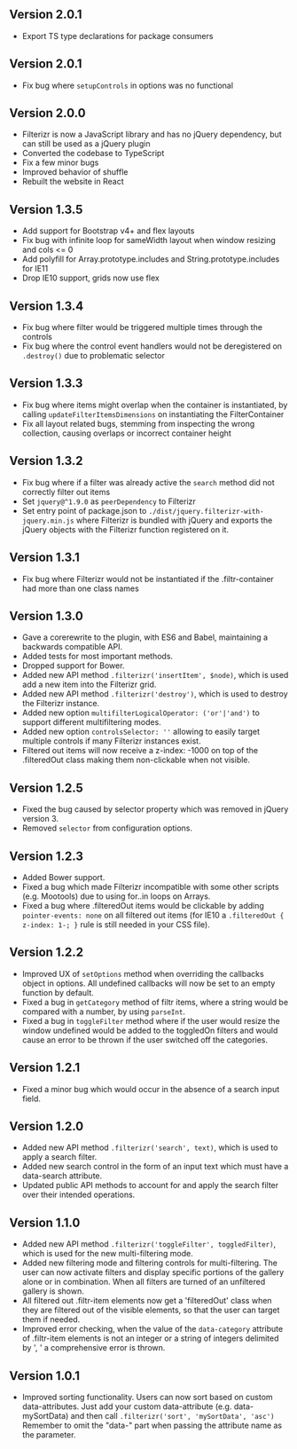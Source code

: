## Version 2.0.1
* Export TS type declarations for package consumers

## Version 2.0.1
* Fix bug where `setupControls` in options was no functional

## Version 2.0.0
* Filterizr is now a JavaScript library and has no jQuery dependency, but can still be used as a jQuery plugin
* Converted the codebase to TypeScript
* Fix a few minor bugs
* Improved behavior of shuffle
* Rebuilt the website in React

## Version 1.3.5
* Add support for Bootstrap v4+ and flex layouts
* Fix bug with infinite loop for sameWidth layout when window resizing and cols <= 0
* Add polyfill for Array.prototype.includes and String.prototype.includes for IE11
* Drop IE10 support, grids now use flex

## Version 1.3.4
* Fix bug where filter would be triggered multiple times through the controls
* Fix bug where the control event handlers would not be deregistered on `.destroy()` due to problematic selector

## Version 1.3.3
* Fix bug where items might overlap when the container is instantiated, by calling `updateFilterItemsDimensions` on instantiating the FilterContainer
* Fix all layout related bugs, stemming from inspecting the wrong collection, causing overlaps or incorrect container height

## Version 1.3.2
* Fix bug where if a filter was already active the `search` method did not correctly filter out items
* Set `jquery@^1.9.0` as `peerDependency` to Filterizr
* Set entry point of package.json to `./dist/jquery.filterizr-with-jquery.min.js` where Filterizr is bundled with jQuery and exports the jQuery objects with the Filterizr function registered on it.

## Version 1.3.1
* Fix bug where Filterizr would not be instantiated if the .filtr-container had more than one class names

## Version 1.3.0
* Gave a corerewrite to the plugin, with ES6 and Babel, maintaining a backwards compatible API.
* Added tests for most important methods.
* Dropped support for Bower.
* Added new API method ````.filterizr('insertItem', $node)````, which is used add a new item into the Filterizr grid.
* Added new API method ````.filterizr('destroy')````, which is used to destroy the Filterizr instance.
* Added new option ````multifilterLogicalOperator: ('or'|'and')```` to support different multifiltering modes.
* Added new option ````controlsSelector: ''```` allowing to easily target multiple controls if many Filterizr instances exist.
* Filtered out items will now receive a z-index: -1000 on top of the .filteredOut class making them non-clickable when not visible.

## Version 1.2.5
* Fixed the bug caused by selector property which was removed in jQuery version 3.
* Removed ````selector```` from configuration options.

## Version 1.2.3
* Added Bower support.
* Fixed a bug which made Filterizr incompatible with some other scripts (e.g. Mootools) due to using for..in loops on Arrays.
* Fixed a bug where .filteredOut items would be clickable by adding ```pointer-events: none``` on all filtered out items (for IE10 a ````.filteredOut { z-index: 1-; }```` rule is still needed in your CSS file).

## Version 1.2.2
* Improved UX of ````setOptions```` method when overriding the callbacks object in options. All undefined callbacks will now be set to an empty function by default.
* Fixed a bug in ````getCategory```` method of filtr items, where a string would be compared with a number, by using ````parseInt````.
* Fixed a bug in ````toggleFilter```` method where if the user would resize the window undefined would be added to the toggledOn filters and would cause an error to be thrown if the user switched off the categories.

## Version 1.2.1
* Fixed a minor bug which would occur in the absence of a search input field.

## Version 1.2.0
* Added new API method ````.filterizr('search', text)````, which is used to apply a search filter.
* Added new search control in the form of an input text which must have a data-search attribute.
* Updated public API methods to account for and apply the search filter over their intended operations.

## Version 1.1.0
* Added new API method ````.filterizr('toggleFilter', toggledFilter)````, which is used for the new multi-filtering mode.
* Added new filtering mode and filtering controls for multi-filtering. The user can now activate filters and display specific portions of the gallery alone or in combination. When all filters are turned of an unfiltered gallery is shown.
* All filtered out .filtr-item elements now get a 'filteredOut' class when they are filtered out of the visible elements, so that the user can target them if needed.
* Improved error checking, when the value of the ````data-category```` attribute of .filtr-item elements is not an integer or a string of integers delimited by ', ' a comprehensive error is thrown.

## Version 1.0.1
* Improved sorting functionality. Users can now sort based on custom data-attributes. Just add your custom data-attribute
(e.g. data-mySortData) and then call ````.filterizr('sort', 'mySortData', 'asc')```` Remember to omit the "data-" part when passing the attribute name as the parameter.

